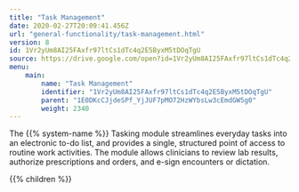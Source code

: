```yaml
---
title: "Task Management"
date: 2020-02-27T20:09:41.456Z
url: "general-functionality/task-management.html"
version: 8
id: 1Vr2yUm8AI25FAxfr97ltCs1dTc4q2E5ByxM5tDOqTgU
source: https://drive.google.com/open?id=1Vr2yUm8AI25FAxfr97ltCs1dTc4q2E5ByxM5tDOqTgU
menu:
    main:
        name: "Task Management"
        identifier: "1Vr2yUm8AI25FAxfr97ltCs1dTc4q2E5ByxM5tDOqTgU"
        parent: "1E0DKcCJjdeSPf_YjJUF7pMO72HzWYbsLw3cEmdGW5g0"
        weight: 2340
---
```









The {{% system-name %}} Tasking module streamlines everyday tasks into an electronic to-do list, and provides a single, structured point of access to routine work activities. The module allows clinicians to review lab results, authorize prescriptions and orders, and e-sign encounters or dictation. 







{{% children %}}

